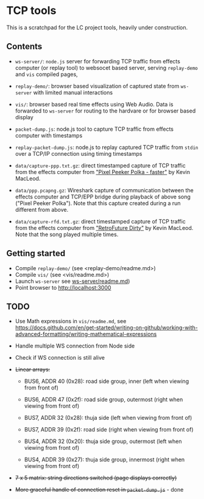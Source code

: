 TCP tools
=========

This is a scratchpad for the LC project tools, heavily under construction.


Contents
--------

  - `ws-server/`: `node.js` server for forwarding TCP traffic from effects computer (or replay tool) to
    websocet based server, serving `replay-demo` and `vis` compiled pages, 

  - `replay-demo/`: browser based visualization of captured state from `ws-server` with limited
    manual interactions

  - `vis/`: browser based real time effects using Web Audio. Data is forwarded to `ws-server`
    for routing to the hardvare or for browser based display

  - `packet-dump.js`: node.js tool to capture TCP traffic from effects computer with timestamps
  
  - `replay-packet-dump.js`: node.js to replay captured TCP traffic from `stdin` over a TCP/IP
    connection using timing timestamps

  - `data/capture-ppp.txt.gz`: direct timestamped capture of TCP traffic from the effects computer
    from ["Pixel Peeker Polka - faster"](https://www.youtube.com/watch?v=JbspWYbuxgE) by Kevin MacLeod.

  - `data/ppp.pcapng.gz`: Wireshark capture of communication between the effects computer and
    TCP/EPP bridge during playback of above song ("Pixel Peeker Polka"). Note that this capture
    created during a run different from above.

  - `data/capture-rfd.txt.gz`: direct timestamped capture of TCP traffic from the effects computer
    from ["RetroFuture Dirty"](https://www.youtube.com/watch?v=WV8AcJU-_yU) by Kevin MacLeod. Note that
    the song played multiple times.

Getting started
---------------

 - Compile `replay-demo/` (see <replay-demo/readme.md>)
 - Compile `vis/` (see <vis/readme.md>)
 - Launch `ws-server` see [ws-server/readme.md](`ws-server/readme.md`))
 - Point browser to <http://localhost:3000>

TODO
----
 - Use Math expressions in `vis/readme.md`, see
   https://docs.github.com/en/get-started/writing-on-github/working-with-advanced-formatting/writing-mathematical-expressions
 - Handle multiple WS connection from Node side
 - Check if WS connection is still alive
 - ~~Linear arrays:~~

   - BUS6, ADDR 40 (0x28): road side group, inner (left when viewing from front of)
   - BUS6, ADDR 47 (0x2f): road side group, outermost (right when viewing from front of)

   - BUS7, ADDR 32 (0x28): thuja side (left when viewing from front of)
   - BUS7, ADDR 39 (0x2f): road side (right when viewing from front of)

   - BUS4, ADDR 32 (0x20): thuja side group, outermost (left when viewing from front of)
   - BUS4, ADDR 39 (0x27): thuja side group, innermost (right when viewing from front of)

 - ~~7 x 5 matrix: string directions switched (page displays correctly)~~

 - ~~More graceful handle of connection reset in `packet-dump.js`~~ - done
